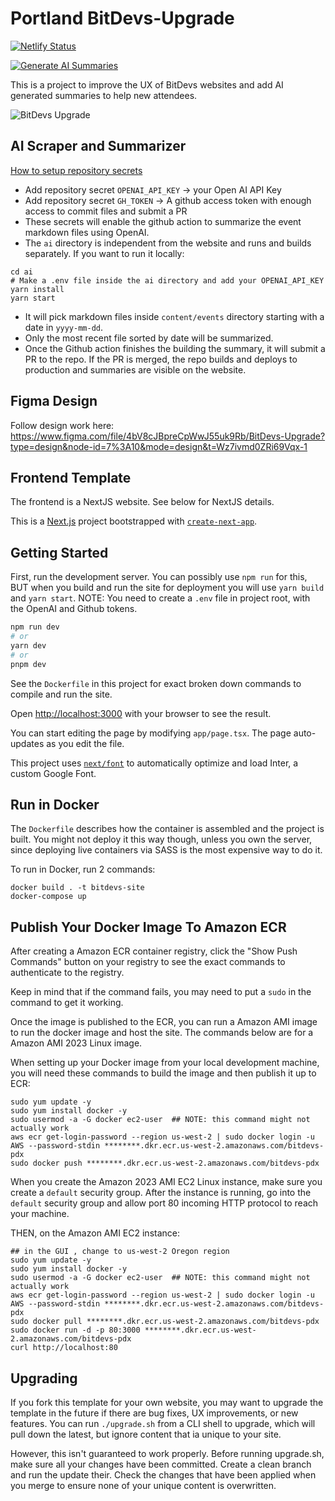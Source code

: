 # Portland BitDevs-Upgrade

[![Netlify Status](https://api.netlify.com/api/v1/badges/3dabcadd-d728-4a01-b01e-b7a556e40c29/deploy-status)](https://app.netlify.com/sites/bitdevs-upgrade/deploys)

[![Generate AI Summaries](https://github.com/atlantabitdevs/bitdevs-upgrade/actions/workflows/process-event.yml/badge.svg)](https://github.com/atlantabitdevs/bitdevs-upgrade/actions/workflows/process-event.yml)

This is a project to improve the UX of BitDevs websites and add AI generated summaries to help new attendees.

![BitDevs Upgrade](https://github.com/atlantabitdevs/bitdevs-upgrade/raw/main/public/bitdevs-upgrade.jpg)

## AI Scraper and Summarizer

[How to setup repository secrets](https://docs.github.com/en/actions/security-guides/encrypted-secrets)

- Add repository secret `OPENAI_API_KEY` -> your Open AI API Key
- Add repository secret `GH_TOKEN` -> A github access token with enough access to commit files and submit a PR
- These secrets will enable the github action to summarize the event markdown files using OpenAI.
- The `ai` directory is independent from the website and runs and builds separately. If you want to run it locally:

```
cd ai
# Make a .env file inside the ai directory and add your OPENAI_API_KEY
yarn install
yarn start
```

- It will pick markdown files inside `content/events` directory starting with a date in `yyyy-mm-dd`.
- Only the most recent file sorted by date will be summarized.
- Once the Github action finishes the building the summary, it will submit a PR to the repo. If the PR is merged, the repo builds and deploys to production and summaries are visible on the website.

## Figma Design

Follow design work here: https://www.figma.com/file/4bV8cJBpreCpWwJ55uk9Rb/BitDevs-Upgrade?type=design&node-id=7%3A10&mode=design&t=Wz7ivmd0ZRi69Vqx-1

## Frontend Template

The frontend is a NextJS website. See below for NextJS details.

This is a [Next.js](https://nextjs.org/) project bootstrapped with [`create-next-app`](https://github.com/vercel/next.js/tree/canary/packages/create-next-app).

## Getting Started

First, run the development server.  You can possibly use `npm run` for this, BUT when you build and run the site for deployment
  you will use `yarn build` and `yarn start`.   NOTE: You need to create a `.env` file in project root, with the OpenAI and Github tokens.

```bash
npm run dev
# or
yarn dev
# or
pnpm dev
```

See the `Dockerfile` in this project for exact broken down commands to compile and run the site.

Open [http://localhost:3000](http://localhost:3000) with your browser to see the result.

You can start editing the page by modifying `app/page.tsx`. The page auto-updates as you edit the file.

This project uses [`next/font`](https://nextjs.org/docs/basic-features/font-optimization) to automatically optimize and load Inter, a custom Google Font.

## Run in Docker

The `Dockerfile` describes how the container is assembled and the project is built.   You might not deploy it this
  way though, unless you own the server, since deploying live containers via SASS is the most expensive way to do it.

To run in Docker, run 2 commands:

    docker build . -t bitdevs-site
    docker-compose up

## Publish Your Docker Image To Amazon ECR

After creating a Amazon ECR container registry, click the "Show Push Commands" button on your registry to see the exact commands to authenticate to the registry.

Keep in mind that if the command fails, you may need to put a `sudo` in the command to get it working.

Once the image is published to the ECR, you can run a Amazon AMI image to run the docker image and host the site.    The commands below are for a Amazon AMI 2023 Linux image.

When setting up your Docker image from your local development machine, you will need these commands to build the image and then publish it up to ECR:

    sudo yum update -y
    sudo yum install docker -y
    sudo usermod -a -G docker ec2-user  ## NOTE: this command might not actually work
    aws ecr get-login-password --region us-west-2 | sudo docker login -u AWS --password-stdin ********.dkr.ecr.us-west-2.amazonaws.com/bitdevs-pdx
    sudo docker push ********.dkr.ecr.us-west-2.amazonaws.com/bitdevs-pdx

When you create the Amazon 2023 AMI EC2 Linux instance, make sure you create a `default` security group.     After the instance is running, go into the `default` security group and allow port 80 incoming HTTP protocol to reach your machine.

THEN, on the Amazon AMI EC2 instance:

    ## in the GUI , change to us-west-2 Oregon region
    sudo yum update -y
    sudo yum install docker -y
    sudo usermod -a -G docker ec2-user  ## NOTE: this command might not actually work
    aws ecr get-login-password --region us-west-2 | sudo docker login -u AWS --password-stdin ********.dkr.ecr.us-west-2.amazonaws.com/bitdevs-pdx
    sudo docker pull ********.dkr.ecr.us-west-2.amazonaws.com/bitdevs-pdx
    sudo docker run -d -p 80:3000 ********.dkr.ecr.us-west-2.amazonaws.com/bitdevs-pdx
    curl http://localhost:80 



## Upgrading

If you fork this template for your own website, you may want to upgrade the template in the future if there 
are bug fixes, UX improvements, or new features. You can run `./upgrade.sh` from a CLI shell to upgrade, which 
will pull down the latest, but ignore content that ia unique to your site.

However, this isn't guaranteed to work properly. Before running upgrade.sh, make sure all your changes have 
been committed. Create a clean branch and run the update their. Check the changes that have been applied when 
you merge to ensure none of your unique content is overwritten.
